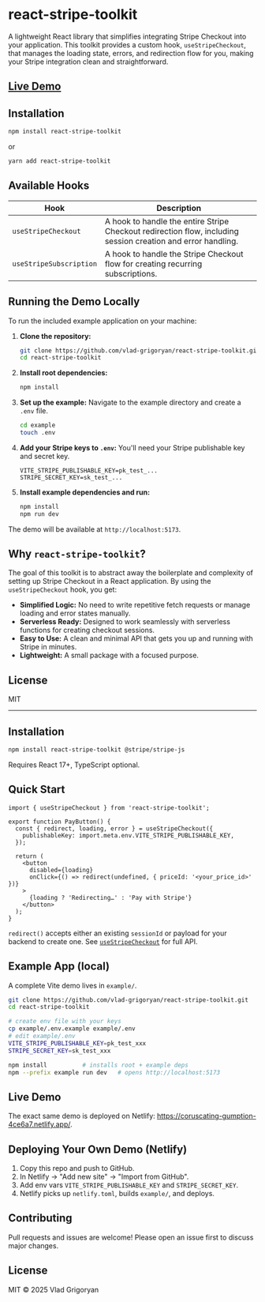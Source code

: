 # react-stripe-toolkit

A lightweight React library that simplifies integrating Stripe Checkout into your application. This toolkit provides a custom hook, `useStripeCheckout`, that manages the loading state, errors, and redirection flow for you, making your Stripe integration clean and straightforward.

## [Live Demo](https://68642ae309dc960008cf5098--coruscating-gumption-4ce6a7.netlify.app/)

## Installation

```bash
npm install react-stripe-toolkit
```

or

```bash
yarn add react-stripe-toolkit
```

## Available Hooks

| Hook                | Description                                                                                             |
| ------------------- | ------------------------------------------------------------------------------------------------------- |
| `useStripeCheckout` | A hook to handle the entire Stripe Checkout redirection flow, including session creation and error handling. |
| `useStripeSubscription` | A hook to handle the Stripe Checkout flow for creating recurring subscriptions. |

## Running the Demo Locally

To run the included example application on your machine:

1.  **Clone the repository:**
    ```bash
    git clone https://github.com/vlad-grigoryan/react-stripe-toolkit.git
    cd react-stripe-toolkit
    ```

2.  **Install root dependencies:**
    ```bash
    npm install
    ```

3.  **Set up the example:**
    Navigate to the example directory and create a `.env` file.
    ```bash
    cd example
    touch .env
    ```

4.  **Add your Stripe keys to `.env`:**
    You'll need your Stripe publishable key and secret key.
    ```
    VITE_STRIPE_PUBLISHABLE_KEY=pk_test_...
    STRIPE_SECRET_KEY=sk_test_...
    ```

5.  **Install example dependencies and run:**
    ```bash
    npm install
    npm run dev
    ```

The demo will be available at `http://localhost:5173`.

## Why `react-stripe-toolkit`?

The goal of this toolkit is to abstract away the boilerplate and complexity of setting up Stripe Checkout in a React application. By using the `useStripeCheckout` hook, you get:

-   **Simplified Logic:** No need to write repetitive fetch requests or manage loading and error states manually.
-   **Serverless Ready:** Designed to work seamlessly with serverless functions for creating checkout sessions.
-   **Easy to Use:** A clean and minimal API that gets you up and running with Stripe in minutes.
-   **Lightweight:** A small package with a focused purpose.

## License

MIT


---

## Installation

```bash
npm install react-stripe-toolkit @stripe/stripe-js
```

Requires React 17+, TypeScript optional.

## Quick Start

```tsx
import { useStripeCheckout } from 'react-stripe-toolkit';

export function PayButton() {
  const { redirect, loading, error } = useStripeCheckout({
    publishableKey: import.meta.env.VITE_STRIPE_PUBLISHABLE_KEY,
  });

  return (
    <button
      disabled={loading}
      onClick={() => redirect(undefined, { priceId: '<your_price_id>' })}
    >
      {loading ? 'Redirecting…' : 'Pay with Stripe'}
    </button>
  );
}
```

`redirect()` accepts either an existing `sessionId` or payload for your backend to create one. See [`useStripeCheckout`](./src/hooks/useStripeCheckout.ts) for full API.

## Example App (local)

A complete Vite demo lives in `example/`.

```bash
git clone https://github.com/vlad-grigoryan/react-stripe-toolkit.git
cd react-stripe-toolkit

# create env file with your keys
cp example/.env.example example/.env
# edit example/.env
VITE_STRIPE_PUBLISHABLE_KEY=pk_test_xxx
STRIPE_SECRET_KEY=sk_test_xxx

npm install          # installs root + example deps
npm --prefix example run dev   # opens http://localhost:5173
```

## Live Demo

The exact same demo is deployed on Netlify: <https://coruscating-gumption-4ce6a7.netlify.app/>.

## Deploying Your Own Demo (Netlify)

1. Copy this repo and push to GitHub.
2. In Netlify → "Add new site" → "Import from GitHub".
3. Add env vars `VITE_STRIPE_PUBLISHABLE_KEY` and `STRIPE_SECRET_KEY`.
4. Netlify picks up `netlify.toml`, builds `example/`, and deploys.

## Contributing
Pull requests and issues are welcome! Please open an issue first to discuss major changes.

## License

MIT © 2025 Vlad Grigoryan
